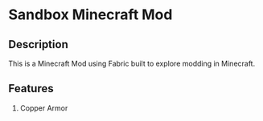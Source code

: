 # Sandbox Minecraft Mod

## Description
This is a Minecraft Mod using Fabric built to explore modding in Minecraft.

## Features
1. Copper Armor